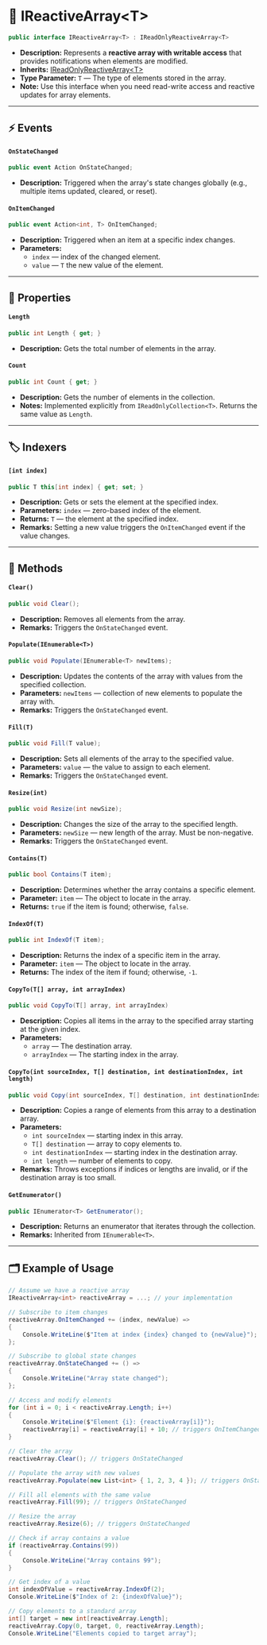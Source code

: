 # 🧩 IReactiveArray&lt;T&gt;

```csharp
public interface IReactiveArray<T> : IReadOnlyReactiveArray<T>
```
- **Description:** Represents a **reactive array with writable access** that provides notifications when elements are modified. 
- **Inherits:** [IReadOnlyReactiveArray&lt;T&gt;](IReadOnlyReactiveArray.md) 
- **Type Parameter:** `T` — The type of elements stored in the array.
- **Note:** Use this interface when you need read-write access and reactive updates for array elements.

---

## ⚡ Events

#### `OnStateChanged`
```csharp
public event Action OnStateChanged;
```
- **Description:** Triggered when the array's state changes globally (e.g., multiple items updated, cleared, or reset).

#### `OnItemChanged`
```csharp
public event Action<int, T> OnItemChanged;
```
- **Description:** Triggered when an item at a specific index changes.
- **Parameters:**
  - `index` — index of the changed element.
  - `value` — `T` the new value of the element.

---

## 🔑 Properties

#### `Length`
```csharp
public int Length { get; }
```
- **Description:** Gets the total number of elements in the array.

#### `Count`
```csharp
public int Count { get; }
```
- **Description:** Gets the number of elements in the collection.
- **Notes:** Implemented explicitly from `IReadOnlyCollection<T>`. Returns the same value as `Length`.

---

## 🏷️ Indexers

#### `[int index]`
```csharp
public T this[int index] { get; set; }
```
- **Description:** Gets or sets the element at the specified index.  
- **Parameters:** `index` — zero-based index of the element.
- **Returns:** `T` — the element at the specified index.
- **Remarks:** Setting a new value triggers the `OnItemChanged` event if the value changes.

---

## 🏹 Methods

#### `Clear()`
```csharp
public void Clear();
```
- **Description:** Removes all elements from the array.
- **Remarks:** Triggers the `OnStateChanged` event.

#### `Populate(IEnumerable<T>)`
```csharp
public void Populate(IEnumerable<T> newItems);
```
- **Description:** Updates the contents of the array with values from the specified collection.
- **Parameters:** `newItems` — collection of new elements to populate the array with.
- **Remarks:** Triggers the `OnStateChanged` event.

#### `Fill(T)`
```csharp
public void Fill(T value);
```
- **Description:** Sets all elements of the array to the specified value.
- **Parameters:** `value` — the value to assign to each element.
- **Remarks:** Triggers the `OnStateChanged` event.

#### `Resize(int)`
```csharp
public void Resize(int newSize);
```
- **Description:** Changes the size of the array to the specified length.
- **Parameters:** `newSize` — new length of the array. Must be non-negative.
- **Remarks:** Triggers the `OnStateChanged` event.

#### `Contains(T)`
```csharp
public bool Contains(T item);
```
- **Description:** Determines whether the array contains a specific element.
- **Parameter:** `item` — The object to locate in the array.
- **Returns:** `true` if the item is found; otherwise, `false`.

#### `IndexOf(T)`
```csharp
public int IndexOf(T item);
```
- **Description:** Returns the index of a specific item in the array.
- **Parameter:** `item` — The object to locate in the array.
- **Returns:** The index of the item if found; otherwise, `-1`.

#### `CopyTo(T[] array, int arrayIndex)`
```csharp
public void CopyTo(T[] array, int arrayIndex)
```
- **Description:** Copies all items in the array to the specified array starting at the given index.
- **Parameters:**
    - `array` — The destination array.
    - `arrayIndex` — The starting index in the array.

#### `CopyTo(int sourceIndex, T[] destination, int destinationIndex, int length)`
```csharp
public void Copy(int sourceIndex, T[] destination, int destinationIndex, int length);
```
- **Description:** Copies a range of elements from this array to a destination array.
- **Parameters:**
    - `int sourceIndex` — starting index in this array.
    - `T[] destination` — array to copy elements to.
    - `int destinationIndex` — starting index in the destination array.
    - `int length` — number of elements to copy.
- **Remarks:** Throws exceptions if indices or lengths are invalid, or if the destination array is too small.

#### `GetEnumerator()`
```csharp
public IEnumerator<T> GetEnumerator();
```
- **Description:** Returns an enumerator that iterates through the collection.
- **Remarks:** Inherited from `IEnumerable<T>`.

---

## 🗂 Example of Usage
```csharp
// Assume we have a reactive array
IReactiveArray<int> reactiveArray = ...; // your implementation

// Subscribe to item changes
reactiveArray.OnItemChanged += (index, newValue) =>
{
    Console.WriteLine($"Item at index {index} changed to {newValue}");
};

// Subscribe to global state changes
reactiveArray.OnStateChanged += () =>
{
    Console.WriteLine("Array state changed");
};

// Access and modify elements
for (int i = 0; i < reactiveArray.Length; i++)
{
    Console.WriteLine($"Element {i}: {reactiveArray[i]}");
    reactiveArray[i] = reactiveArray[i] + 10; // triggers OnItemChanged if value changes
}

// Clear the array
reactiveArray.Clear(); // triggers OnStateChanged

// Populate the array with new values
reactiveArray.Populate(new List<int> { 1, 2, 3, 4 }); // triggers OnStateChanged

// Fill all elements with the same value
reactiveArray.Fill(99); // triggers OnStateChanged

// Resize the array
reactiveArray.Resize(6); // triggers OnStateChanged

// Check if array contains a value
if (reactiveArray.Contains(99))
{
    Console.WriteLine("Array contains 99");
}

// Get index of a value
int indexOfValue = reactiveArray.IndexOf(2);
Console.WriteLine($"Index of 2: {indexOfValue}");

// Copy elements to a standard array
int[] target = new int[reactiveArray.Length];
reactiveArray.Copy(0, target, 0, reactiveArray.Length);
Console.WriteLine("Elements copied to target array");
```